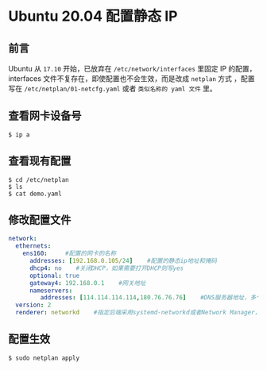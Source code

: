 # Ubuntu 20.04 配置静态 IP

## 前言

Ubuntu 从 `17.10` 开始，已放弃在 `/etc/network/interfaces` 里固定 IP 的配置，interfaces 文件不复存在，即使配置也不会生效，而是改成 `netplan` 方式 ，配置写在 `/etc/netplan/01-netcfg.yaml` 或者 `类似名称的 yaml 文件` 里。

## 查看网卡设备号

``` shell
$ ip a
```

## 查看现有配置

``` shell
$ cd /etc/netplan
$ ls
$ cat demo.yaml
```

## 修改配置文件

``` yaml
network:
  ethernets:
    ens160:     #配置的网卡的名称
      addresses: [192.168.0.105/24]    #配置的静态ip地址和掩码
      dhcp4: no    #关闭DHCP，如果需要打开DHCP则写yes
      optional: true
      gateway4: 192.168.0.1    #网关地址
      nameservers:
         addresses: [114.114.114.114,180.76.76.76]    #DNS服务器地址，多个DNS服务器地址需要用英文逗号分隔开
  version: 2
  renderer: networkd    #指定后端采用systemd-networkd或者Network Manager，可不填写则默认使用systemd-workd
```

## 配置生效

``` shell
$ sudo netplan apply
```
